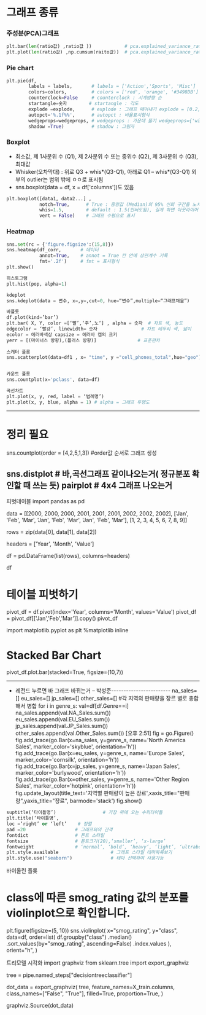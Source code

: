# 그래프 종류
### 주성분(PCA)그래프
```python
plt.bar(len(ratio값) ,ratio값 ))            # pca.explained_variance_ratio_
plt.plot(len(ratio값) ,np.cumsum(raito값))  # pca.explained_variance_ratio_ (누적값)
```
### Pie chart
```python
plt.pie(df, 
        labels = labels,       # labels = ['Action','Sports', 'Misc']
        colors=colors,         # colors = ['red', 'orange', '#3498DB']
        counterclock=False     # counterclock : 시계방향 순
        startangle=숫자        # startangle : 각도
        explode =explode,      # explode : 그래프 떼어내기 explode = [0.2, 0, 0]
        autopct='%.1f%%',      # autopct : 비율표시형식
        wedgeprops=wedgeprops, # wedgeprops : 가운데 뚫기 wedgeprops={'width': 0.7, 'edgecolor': 'w', 'linewidth': 1}
        shadow =True)          # shadow : 그림자
```
### Boxplot
- 최소값, 제 1사분위 수 (Q1), 제 2사분위 수 또는 중위수 (Q2), 제 3사분위 수 (Q3), 최대값
- Whisker(오차막대) :  위로 Q3 + whis*(Q3-Q1), 아래로 Q1 – whis*(Q3-Q1) 외부의 outlier는 범위 밖에 ㅇㅇ로 표시됨
- sns.boxplot(data = df, x = df['columns'])도 있음
```python
plt.boxplot([data1, data2...] , 
            notch=True,      # True : 중앙값 (Median)의 95% 신뢰 구간을 노치(가운데 파인 형태)로 표시    
            whis=1.5,        # default : 1.5(안써도됨), 길게 하면 아웃라이어 표시 제거
            vert = False)    # 그래프 수평으로 표시
```
### Heatmap
```python
sns.set(rc = {'figure.figsize':(15,8)})
sns.heatmap(df_corr,       # 데이터
            annot=True,    # annot = True 칸 안에 상관계수 기록
            fmt='.2f')     # fmt = 표시형식
plt.show()
```

```python
히스토그램
plt.hist(pop, alpha=1)  

kdeplot
sns.kdeplot(data = 변수, x=,y=,cut=0, hue=“변수”,multiple=“그래프채움”)

바플롯
df.plot(kind=’bar’)
plt.bar( X, Y, color =[‘빨’,‘주’,노‘] , alpha = 숫자  # 차트 색, 농도
edgecolor = ‘빨강’, linewidth= 숫자                # 차트 테두리 색, 넓이
ecolor = 에러바색상 capsize = 에러바 캡의 크키
yerr = [(마이너스 방향),(플러스 방향)]               # 표준편차
     
스캐터 플롯
sns.scatterplot(data=df1 , x= "time", y ="cell_phones_total",hue="geo") 


카운트 플롯
sns.countplot(x='pclass', data=df)        

곡선차트
plt.plot(x, y, red, label = ‘범례명’)          
plt.plot(x, y, blue, alpha = 1) # alpha = 그래프 투명도
```

-------------------------------
# 정리 필요
sns.countplot(order = [4,2,5,1,3]) #order값 순서로 그래프 생성 


sns.distplot # 바,곡선그래프 같이나오는거( 정규분포 확인할 때 쓰는 듯)
pairplot # 4x4 그래프 나오는거
---------------------------
피벗테이블
import pandas as pd

data = [[2000, 2000, 2000, 2001, 2001, 2001, 2002, 2002, 2002],
        ['Jan', 'Feb', 'Mar', 'Jan', 'Feb', 'Mar', 'Jan', 'Feb', 'Mar'],
        [1, 2, 3, 4, 5, 6, 7, 8, 9]]


rows = zip(data[0], data[1], data[2])

headers = ['Year', 'Month', 'Value']

df = pd.DataFrame(list(rows), columns=headers)

df

# 테이블 피벗하기
pivot_df = df.pivot(index='Year', columns='Month', values='Value')
pivot_df = pivot_df[['Jan','Feb','Mar']].copy()
pivot_df

import matplotlib.pyplot as plt
%matplotlib inline

# Stacked Bar Chart
pivot_df.plot.bar(stacked=True, figsize=(10,7))

---------------------------
- 레전드 누르면 바 그래프 바뀌는거 – 박성준------------------------
na_sales=[]
eu_sales=[]
jp_sales=[]
other_sales=[]                                   #각 지역의 판매량을 장르 별로 총합해서 병합
for i in genre_s:
    val=df[df.Genre==i]
    na_sales.append(val.NA_Sales.sum())
    eu_sales.append(val.EU_Sales.sum())
    jp_sales.append(val.JP_Sales.sum())
    other_sales.append(val.Other_Sales.sum())
[오후 2:51]
fig = go.Figure()
fig.add_trace(go.Bar(x=na_sales,
                     y=genre_s,
                     name='North America Sales',
                     marker_color='skyblue',
                     orientation='h'))
fig.add_trace(go.Bar(x=eu_sales,
                     y=genre_s,
                     name='Europe Sales',
                     marker_color='cornsilk',
                     orientation='h'))
fig.add_trace(go.Bar(x=jp_sales,
                     y=genre_s,
                     name='Japan Sales',
                     marker_color='burlywood',
                     orientation='h'))
fig.add_trace(go.Bar(x=other_sales,
                     y=genre_s,
                     name='Other Region Sales',
                     marker_color='hotpink',
                     orientation='h'))
fig.update_layout(title_text='지역별 판매량이 높은 장르',xaxis_title="판매량",yaxis_title="장르",
                  barmode='stack')
fig.show()


```python
suptitle(‘타이틀명’)                 # 가장 위에 오는 수퍼타이틀
plt.title(‘타이틀명’, 
loc =’right’ or ‘left’    # 정렬
pad =20                  # 그래프와의 간격
fontdict                 # 폰트 스타일
fontsize                 # 폰트크기(20),‘smaller’, ‘x-large’ 
fontweight               # ‘normal’, ‘bold’, ‘heavy’, ‘light’, ‘ultrabold’, ‘ultralight’     
plt.style.available                   # 그래프 스타일 테마목록보기
plt.style.use("seaborn")              # 테마 선택하여 사용가능
```

바이올린 플롯
# class에 따른 smog_rating 값의 분포를 violinplot으로 확인합니다.
plt.figure(figsize=(5, 10))
sns.violinplot(
    x="smog_rating",
    y="class",
    data=df,
    order=list(
        df.groupby("class")
        .median()
        .sort_values(by="smog_rating", ascending=False)
        .index.values
    ),
    orient="h",
)

트리모델 시각화
import graphviz
from sklearn.tree import export_graphviz

tree = pipe.named_steps["decisiontreeclassifier"]

dot_data = export_graphviz(
    tree,
    feature_names=X_train.columns,
    class_names=["False", "True"],
    filled=True,
    proportion=True,
)

graphviz.Source(dot_data)
